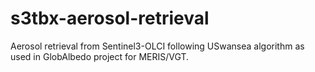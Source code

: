 # s3tbx-aerosol-retrieval
Aerosol retrieval from Sentinel3-OLCI following USwansea algorithm as used in GlobAlbedo project for MERIS/VGT. 
